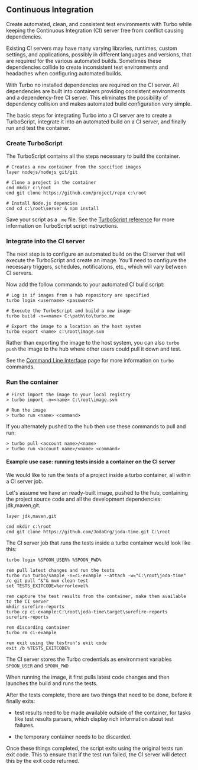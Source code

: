 ## Continuous Integration

Create automated, clean, and consistent test environments with Turbo while keeping the Continuous Integration (CI) 
server free from conflict causing dependencies.

Existing CI servers may have many varying libraries, runtimes, custom settings, and applications, possibly in different languages and versions, that are required for the various automated builds.  Sometimes these dependencies collide to create inconsistent test environments and headaches when configuring automated builds. 

With Turbo no installed dependencies are required on the CI server. All dependencies are built into containers providing consistent environments and a dependency-free CI server.  This eliminates the possibility of dependency collision and makes automated build configuration very simple.

The basic steps for integrating Turbo into a CI server are to create a TurboScript, integrate it into an automated build on a CI server, and finally run and test the container.

### Create TurboScript

The TurboScript contains all the steps necessary to build the container.

```
# Creates a new container from the specified images
layer nodejs/nodejs git/git

# Clone a project in the container
cmd mkdir c:\root
cmd git clone https://github.com/project/repo c:\root

# Install Node.js depencies 
cmd cd c:\root\server & npm install
```

Save your script as a `.me` file. See the [TurboScript reference](../../reference/turboscript/turboscript.html) for more information on TurboScript script instructions.

### Integrate into the CI server

The next step is to configure an automated build on the CI server that will execute the TurboScript and create an image.  You'll need to configure the necessary triggers, schedules, notifications, etc., which will vary between CI servers.

Now add the follow commands to your automated CI build script:

```
# Log in if images from a hub repository are specified
turbo login <username> <password>

# Execute the TurboScript and build a new image
turbo build -n=<name> C:\path\to\turbo.me

# Export the image to a location on the host system
turbo export <name> c:\root\image.svm
```

Rather than exporting the image to the host system, you can also `turbo push` the image to the hub where other users could pull it down and test.

See the [Command Line Interface](../../reference/command-line/command-line-interface.html) page for more information on `turbo` commands.

### Run the container

```
# First import the image to your local registry
> turbo import -n=<name> C:\root\image.svm

# Run the image
> turbo run <name> <command>
```

If you alternately pushed to the hub then use these commands to pull and run:

```
> turbo pull <account name>/<name>
> turbo run <account name>/<name> <command>
```

#### Example use case: running tests inside a container on the CI server

We would like to run the tests of a project inside a turbo container, all within a CI server job.

Let's assume we have an ready-built image, pushed to the hub, containing the project source code and all the development dependencies: jdk,maven,git.

```
layer jdk,maven,git

cmd mkdir c:\root
cmd git clone https://github.com/JodaOrg/joda-time.git C:\root
```

The CI server job that runs the tests inside a turbo container would look like this:

```
turbo login %SPOON_USER% %SPOON_PWD%

rem pull latest changes and run the tests
turbo run turbo/sample -n=ci-example --attach -w="C:\root\joda-time" /c git pull ^&^& mvm clean test
set TESTS_EXITCODE=%errorlevel%

rem capture the test results from the container, make them available to the CI server
mkdir surefire-reports
turbo cp ci-example:C:\root\joda-time\target\surefire-reports surefire-reports

rem discarding container
turbo rm ci-example

rem exit using the testrun's exit code
exit /b %TESTS_EXITCODE%
```

The CI server stores the Turbo credentials as environment variables `SPOON_USER` and `SPOON_PWD`

When running the image, it first pulls latest code changes and then launches the build and runs the tests.

After the tests complete, there are two things that need to be done, before it finally exits:

- test results need to be made available outside of the container, for tasks like test results parsers, which display rich information about test failures.

- the temporary container needs to be discarded.

Once these things completed, the script exits using the original tests run exit code. This to ensure that if the test run failed, the CI server will detect this by the exit code returned.
